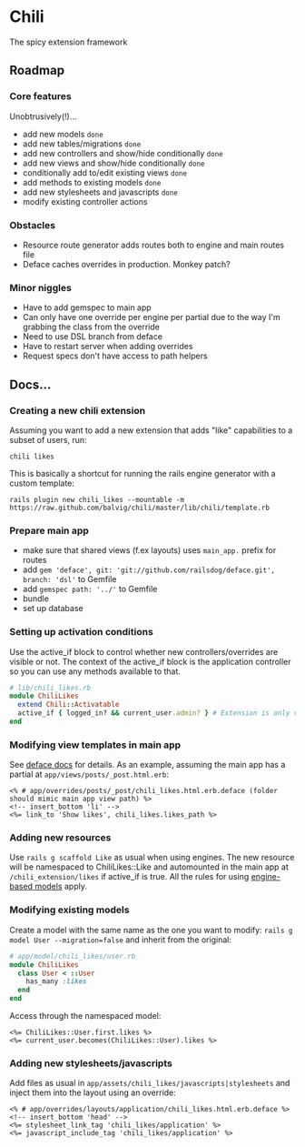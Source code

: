# Chili

The spicy extension framework

## Roadmap

### Core features

Unobtrusively(!)...

- add new models `done`
- add new tables/migrations `done`
- add new controllers and show/hide conditionally `done`
- add new views and show/hide conditionally `done`
- conditionally add to/edit existing views `done`
- add methods to existing models `done`
- add new stylesheets and javascripts `done`
- modify existing controller actions

### Obstacles

- Resource route generator adds routes both to engine and main routes file
- Deface caches overrides in production. Monkey patch?

### Minor niggles

- Have to add gemspec to main app
- Can only have one override per engine per partial due to the way I'm grabbing the class from the override
- Need to use DSL branch from deface
- Have to restart server when adding overrides
- Request specs don't have access to path helpers

## Docs...

### Creating a new chili extension

Assuming you want to add a new extension that adds "like" capabilities to a subset of users, run:

    chili likes

This is basically a shortcut for running the rails engine generator with
a custom template:

    rails plugin new chili_likes --mountable -m https://raw.github.com/balvig/chili/master/lib/chili/template.rb

### Prepare main app

- make sure that shared views (f.ex layouts) uses `main_app.` prefix for routes
- add `gem 'deface', git: 'git://github.com/railsdog/deface.git', branch: 'dsl'` to Gemfile
- add `gemspec path: '../'` to Gemfile
- bundle
- set up database

### Setting up activation conditions

Use the active_if block to control whether new controllers/overrides are visible or not.
The context of the active_if block is the application controller so you can use any methods available to that.

```ruby
# lib/chili_likes.rb
module ChiliLikes
  extend Chili::Activatable
  active_if { logged_in? && current_user.admin? } # Extension is only visible to logged in admin users
end
```

### Modifying view templates in main app

See [deface docs](https://github.com/railsdog/deface#readme) for details.
As an example, assuming the main app has a partial at `app/views/posts/_post.html.erb`:

```erb
<% # app/overrides/posts/_post/chili_likes.html.erb.deface (folder should mimic main app view path) %>
<!-- insert_bottom 'li' -->
<%= link_to 'Show likes', chili_likes.likes_path %>
```

### Adding new resources

Use `rails g scaffold Like` as usual when using engines. The new resource will be namespaced to ChiliLikes::Like
and automounted in the main app at `/chili_extension/likes` if active_if is true. All the rules for using
[engine-based models](http://railscasts.com/episodes/277-mountable-engines?view=asciicast) apply.

### Modifying existing models

Create a model with the same name as the one you want to modify: `rails g model User --migration=false`
and inherit from the original:

```ruby
# app/model/chili_likes/user.rb
module ChiliLikes
  class User < ::User
    has_many :likes
  end
end
```

Access through the namespaced model:

```erb
<%= ChiliLikes::User.first.likes %>
<%= current_user.becomes(ChiliLikes::User).likes %>
```

### Adding new stylesheets/javascripts

Add files as usual in `app/assets/chili_likes/javascripts|stylesheets` and inject them into the layout using an override:

```erb
<% # app/overrides/layouts/application/chili_likes.html.erb.deface %>
<!-- insert_bottom 'head' -->
<%= stylesheet_link_tag 'chili_likes/application' %>
<%= javascript_include_tag 'chili_likes/application' %>
```

